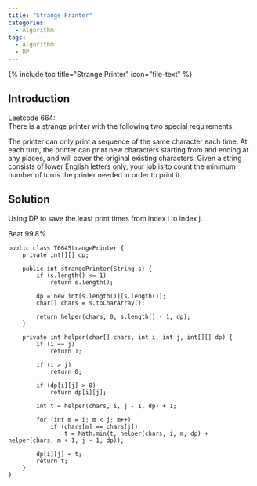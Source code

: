 ```yaml
---
title: "Strange Printer"
categories:
  - Algorithm
tags:
  - Algorithm
  - DP
---
```


{% include toc title="Strange Printer" icon="file-text" %}

## Introduction

Leetcode 664:  
There is a strange printer with the following two special requirements:

The printer can only print a sequence of the same character each time.
At each turn, the printer can print new characters starting from and ending at any places, and will cover the original existing characters.
Given a string consists of lower English letters only, your job is to count the minimum number of turns the printer needed in order to print it.



## Solution


Using DP to save the least print times from index i to index j.

Beat 99.8%


```liquid
public class T664StrangePrinter {
	private int[][] dp;

	public int strangePrinter(String s) {
		if (s.length() <= 1)
			return s.length();

		dp = new int[s.length()][s.length()];
		char[] chars = s.toCharArray();

		return helper(chars, 0, s.length() - 1, dp);
	}

	private int helper(char[] chars, int i, int j, int[][] dp) {
		if (i == j)
			return 1;

		if (i > j)
			return 0;

		if (dp[i][j] > 0)
			return dp[i][j];

		int t = helper(chars, i, j - 1, dp) + 1;

		for (int m = i; m < j; m++)
			if (chars[m] == chars[j])
				t = Math.min(t, helper(chars, i, m, dp) + helper(chars, m + 1, j - 1, dp));

		dp[i][j] = t;
		return t;
	}
}
```
